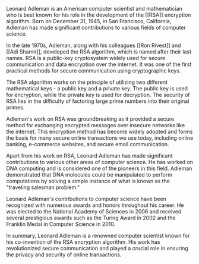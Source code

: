 
Leonard Adleman is an American computer scientist and mathematician who is best known for his role in the development of the [[RSA]] encryption algorithm. Born on December 31, 1945, in San Francisco, California, Adleman has made significant contributions to various fields of computer science.

In the late 1970s, Adleman, along with his colleagues [[Ron Rivest]] and [[Adi Shamir]], developed the RSA algorithm, which is named after their last names. RSA is a public-key cryptosystem widely used for secure communication and data encryption over the internet. It was one of the first practical methods for secure communication using cryptographic keys.

The RSA algorithm works on the principle of utilizing two different mathematical keys - a public key and a private key. The public key is used for encryption, while the private key is used for decryption. The security of RSA lies in the difficulty of factoring large prime numbers into their original primes.

Adleman's work on RSA was groundbreaking as it provided a secure method for exchanging encrypted messages over insecure networks like the internet. This encryption method has become widely adopted and forms the basis for many secure online transactions we use today, including online banking, e-commerce websites, and secure email communication.

Apart from his work on RSA, Leonard Adleman has made significant contributions to various other areas of computer science. He has worked on DNA computing and is considered one of the pioneers in this field. Adleman demonstrated that DNA molecules could be manipulated to perform computations by solving a simple instance of what is known as the "traveling salesman problem."

Leonard Adleman's contributions to computer science have been recognized with numerous awards and honors throughout his career. He was elected to the National Academy of Sciences in 2006 and received several prestigious awards such as the Turing Award in 2002 and the Franklin Medal in Computer Science in 2010.

In summary, Leonard Adleman is a renowned computer scientist known for his co-invention of the RSA encryption algorithm. His work has revolutionized secure communication and played a crucial role in ensuring the privacy and security of online transactions.